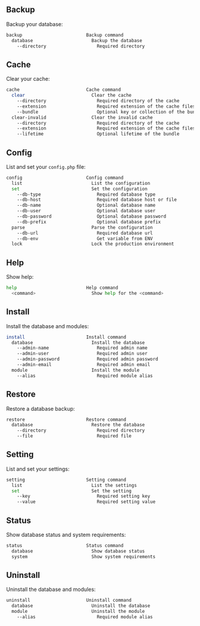 Backup
------

Backup your database:

```bash
backup                        Backup command
  database                      Backup the database
    --directory                   Required directory
```


Cache
-----

Clear your cache:

```bash
cache                         Cache command
  clear                         Clear the cache
    --directory                   Required directory of the cache
    --extension                   Required extension of the cache files
    --bundle                      Optional key or collection of the bundle
  clear-invalid                 Clear the invalid cache
    --directory                   Required directory of the cache
    --extension                   Required extension of the cache files
    --lifetime                    Optional lifetime of the bundle
```


Config
------

List and set your `config.php` file:

```bash
config                        Config command
  list                          List the configuration
  set                           Set the configuration
    --db-type                     Required database type
    --db-host                     Required database host or file
    --db-name                     Optional database name
    --db-user                     Optional database user
    --db-password                 Optional database password
    --db-prefix                   Optional database prefix
  parse                         Parse the configuration
    --db-url                      Required database url
    --db-env                      Get variable from ENV
  lock                          Lock the production environment
```


Help
----

Show help:

```bash
help                          Help command
  <command>                     Show help for the <command>
```


Install
-------

Install the database and modules:

```bash
install                       Install command
  database                      Install the database
    --admin-name                  Required admin name
    --admin-user                  Required admin user
    --admin-password              Required admin password
    --admin-email                 Required admin email
  module                        Install the module
    --alias                       Required module alias
```


Restore
-------

Restore a database backup:

```bash
restore                       Restore command
  database                      Restore the database
    --directory                   Required directory
    --file                        Required file
```


Setting
-------

List and set your settings:

```bash
setting                       Setting command
  list                          List the settings
  set                           Set the setting
    --key                         Required setting key
    --value                       Required setting value
```


Status
------

Show database status and system requirements:

```bash
status                        Status command
  database                      Show database status
  system                        Show system requirements
```


Uninstall
---------

Uninstall the database and modules:

```bash
uninstall                     Uninstall command
  database                      Uninstall the database
  module                        Uninstall the module
    --alias                       Required module alias
```
